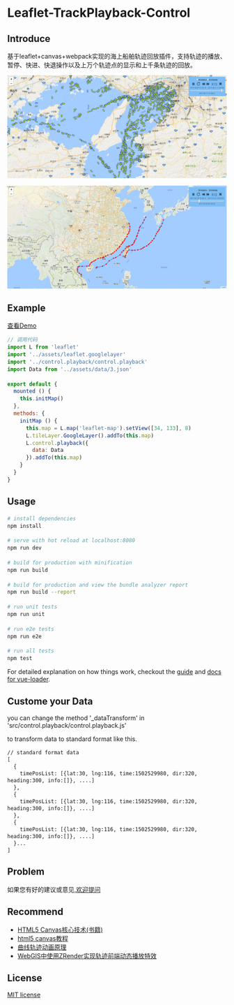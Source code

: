 # Leaflet-TrackPlayback-Control

## Introduce

基于leaflet+canvas+webpack实现的海上船舶轨迹回放插件，支持轨迹的播放、暂停、快进、快退操作以及上万个轨迹点的显示和上千条轨迹的回放。

![效果图1](./static/images/1.png)

![效果图2](./static/images/2.png)


## Example

[查看Demo](https://linghuam.github.io/TrackPlayback/dist/index.html)

``` javascript
// 调用代码
import L from 'leaflet'
import '../assets/leaflet.googlelayer'
import '../control.playback/control.playback'
import Data from '../assets/data/3.json'

export default {
  mounted () {
    this.initMap()
  },
  methods: {
    initMap () {
      this.map = L.map('leaflet-map').setView([34, 133], 8)
      L.tileLayer.GoogleLayer().addTo(this.map)
      L.control.playback({
        data: Data
      }).addTo(this.map)
    }
  }
}
```

## Usage

``` bash
# install dependencies
npm install

# serve with hot reload at localhost:8080
npm run dev

# build for production with minification
npm run build

# build for production and view the bundle analyzer report
npm run build --report

# run unit tests
npm run unit

# run e2e tests
npm run e2e

# run all tests
npm test
```

For detailed explanation on how things work, checkout the [guide](http://vuejs-templates.github.io/webpack/) and [docs for vue-loader](http://vuejs.github.io/vue-loader).


## Custome your Data

you can change the method '_dataTransform' in 'src/control.playback/control.playback.js'

to transform data to standard format like this.

```
// standard format data
[
  {
    timePosList: [{lat:30, lng:116, time:1502529980, dir:320, heading:300, info:[]}, ....]
  },
  {
    timePosList: [{lat:30, lng:116, time:1502529980, dir:320, heading:300, info:[]}, ....]
  },
  {
    timePosList: [{lat:30, lng:116, time:1502529980, dir:320, heading:300, info:[]}, ....]
  }...
]

```

## Problem

如果您有好的建议或意见,[欢迎提问](https://github.com/linghuam/TrackPlayback/issues)


## Recommend

* [HTML5 Canvas核心技术(书籍)](https://book.douban.com/subject/24533314/)
* [html5 canvas教程](http://www.w3cplus.com/blog/tags/616.html?page=1)
* [曲线轨迹动画原理](http://www.tuicool.com/articles/zaeQf22)
* [WebGIS中使用ZRender实现轨迹前端动态播放特效](http://www.cnblogs.com/naaoveGIS/p/6718822.html)


## License

[MIT license](https://opensource.org/licenses/mit-license.php)
